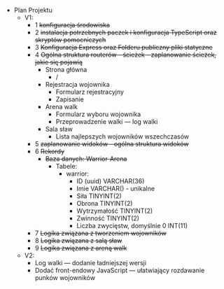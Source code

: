 - Plan Projektu
    - V1:
        - 1 ~~konfiguracja środowiska~~
        - 2 ~~instalacja potrzebnych paczek i konfiguracja TypeScript oraz skryptów pomocniczych~~
        - 3 ~~Konfiguracja Express oraz Folderu publiczny pliki statyczne~~
        - 4 ~~Ogólna struktura routerów - ścieżek - zaplanowanie ścieżek, jakie się pojawią~~
            - Strona główna
                - /
            - Rejestracja wojownika
                - Formularz rejestracyjny
                - Zapisanie
            - Arena walk
                - Formularz wyboru wojownika
                - Przeprowadzenie walki — log walki
            - Sala sław
                - Lista najlepszych wojowników wszechczasów
        - 5 ~~zaplanowanie widoków - ogólna struktura widoków~~
        - 6 ~~Rekordy~~
            - ~~Baza danych: Warrior-Arena~~
                - Tabele:
                    - warrior:
                        - ID (uuid) VARCHAR(36)
                        - Imie VARCHAR() - unikalne
                        - Siła TINYINT(2)
                        - Obrona TINYINT(2)
                        - Wytrzymałość TINYINT(2)
                        - Zwinność TINYINT(2)
                        - Liczba zwycięstw, domyślnie 0 INT(11)
        - 7 ~~Logika związana z tworzeniem wojowników~~
        - 8 ~~Logika związana z salą sław~~
        - 9 ~~Logika związana z areną walk~~
    - V2:
        - Log walki — dodanie ładniejszej wersji
        - Dodać front-endowy JavaScript — ułatwiający rozdawanie punków wojowników